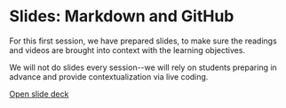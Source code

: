 # Slides: Markdown and GitHub

For this first session, we have prepared slides, to make sure the readings and videos are brought into context with the learning objectives.

We will not do slides every session--we will rely on students preparing in advance and provide contextualization via live coding.

[Open slide deck](https://www.joemull.net/slides/markdown-and-github.html)

